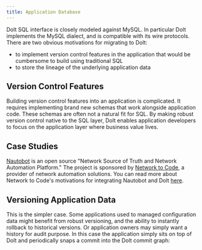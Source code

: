 ```yaml
---
title: Application Database
---
```


Dolt SQL interface is closely modeled against MySQL. In particular Dolt implements the MySQL dialect, and is compatible with its wire protocols. There are two obvious motivations for migrating to Dolt:
- to implement version control features in the application that would be cumbersome to build using traditional SQL
- to store the lineage of the underlying application data


## Version Control Features
Building version control features into an application is complicated. It requires implementing brand new schemas that work alongside application code. These schemas are often not a natural fit for SQL. By making robust version control native to the SQL layer, Dolt enables application developers to focus on the application layer where business value lives.

## Case Studies
[Nautobot](https://github.com/nautobot/nautobot) is an open source "Network Source of Truth and Network Automation Platform." The project is sponsored by [Network to Code](https://www.networktocode.com/), a provider of network automation solutions. You can read more about Network to Code's motivations for integrating Nautobot and Dolt [here](nautobot.md).

## Versioning Application Data
This is the simpler case. Some applications used to managed configuration data might benefit from robust versioning, and the ability to instantly rollback to historical versions. Or application owners may simply want a history for audit purpose. In this case the application simply sits on top of Dolt and periodically snaps a commit into the Dolt commit graph:
